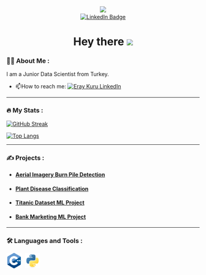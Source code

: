<div id="header" align="center">
  <img src="https://media.giphy.com/gifs/art-pixel-tech-Tz30dcgKE3GCTYpxol">
</div>
<div id="badges" align="center">
   <a href="https://www.linkedin.com/in/erayykuru97/">
    <img src="https://img.shields.io/badge/LinkedIn-blue?style=for-the-badge&logo=linkedin&logoColor=white" alt="LinkedIn Badge" target=”_blank” />
  </a>
</div>
<h1 align="center">
  Hey there
  <img src="https://media.giphy.com/media/hvRJCLFzcasrR4ia7z/giphy.gif" width="30px"/>
</h1>

### 👨‍💻 About Me :
I am a Junior Data Scientist from Turkey.

- :mailbox:How to reach me: [![Eray Kuru LinkedIn](https://img.shields.io/badge/-Eray%20Kuru-blue?style=flat&logo=Linkedin&logoColor=white)](https://www.linkedin.com/in/erayykuru97)

---

### :fire: My Stats :
[![GitHub Streak](https://streak-stats.demolab.com?user=erayykuruu&theme=dark&date_format=j%20M%5B%20Y%5D&mode=weekly)](https://git.io/streak-stats)

[![Top Langs](https://github-readme-stats.vercel.app/api/top-langs/?username=erayykuruu&layout=compact&theme=vision-friendly-dark)](https://github.com/anuraghazra/github-readme-stats)

---

### :writing_hand: Projects :

<ul>
  <li><h4><a href="https://github.com/erayykuruu/Aerial_Imagery_Burn_PiIe_Detection">Aerial Imagery Burn Pile Detection</a></h4></li>
  <li><h4><a href="https://github.com/erayykuruu/Plant_Disease_Classification">Plant Disease Classification</a></h4></li>
  <li><h4><a href="https://github.com/erayykuruu/Titanic_Dataset_ML_Project">Titanic Dataset ML Project</a></h4></li>
  <li><h4><a href="https://github.com/erayykuruu/Bank_Marketing_ML_Project">Bank Marketing ML Project</a></h4></li>

</ul>


---

### :hammer_and_wrench: Languages and Tools :
<div>
  
  
  <img src="https://github.com/devicons/devicon/blob/master/icons/cplusplus/cplusplus-original.svg" title="C++" alt="C++" width="40" height="40"/>&nbsp;
  <img src="https://github.com/devicons/devicon/blob/master/icons/python/python-original.svg" title="Python" alt="Python" width="40" height="40"/>&nbsp;

</div>

<!--
<div align="center">
<img src="https://komarev.com/ghpvc/?username=erayykuruu&style=flat-square&color=blue" alt=""/>
</div>

-->
<!--
**erayykuruu/erayykuruu** is a ✨ _special_ ✨ repository because its `README.md` (this file) appears on your GitHub profile.

Here are some ideas to get you started:

- 🔭 I’m currently working on ...
- 🌱 I’m currently learning ...
- 👯 I’m looking to collaborate on ...
- 🤔 I’m looking for help with ...
- 💬 Ask me about ...
- 📫 How to reach me: ...

- ⚡ Fun fact: ...
-->
